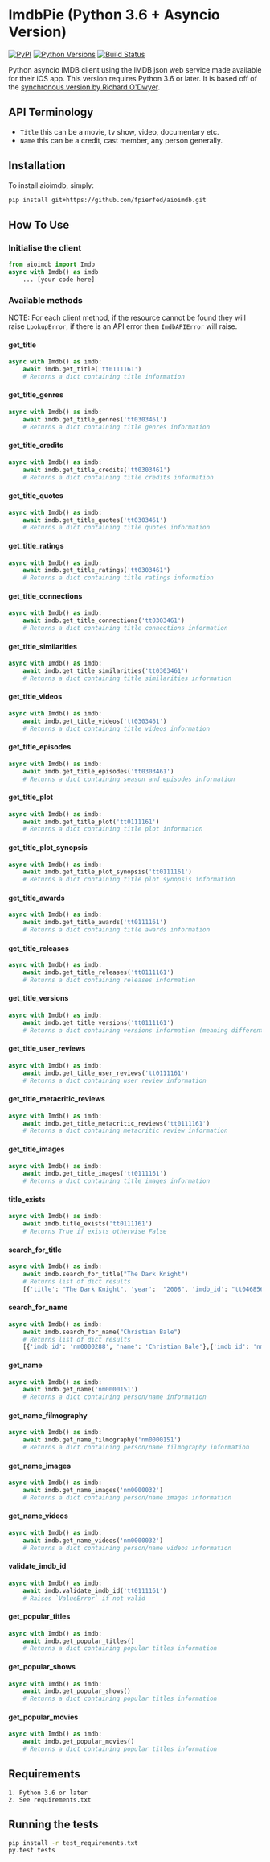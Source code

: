# ImdbPie (Python 3.6 + Asyncio Version)

[![PyPI](https://img.shields.io/pypi/v/aioimdb.svg)](https://pypi.python.org/pypi/aioimdb)
[![Python Versions](https://img.shields.io/pypi/pyversions/aioimdb.svg)](https://pypi.python.org/pypi/aioimdb)
[![Build Status](https://travis-ci.org/fpierfed/aioimdb.png?branch=master)](https://travis-ci.org/fpierfed/aioimdb)

Python asyncio IMDB client using the IMDB json web service made available for their iOS app. This version requires Python 3.6 or later. It is based off of the [synchronous version by Richard O'Dwyer](https://github.com/richardARPANET/imdb-pie).

## API Terminology

- `Title` this can be a movie, tv show, video, documentary etc.
- `Name` this can be a credit, cast member, any person generally.

## Installation

To install aioimdb, simply:
```bash
pip install git+https://github.com/fpierfed/aioimdb.git
```

## How To Use

### Initialise the client
```python
from aioimdb import Imdb
async with Imdb() as imdb
    ... [your code here]
```

### Available methods

NOTE: For each client method, if the resource cannot be found they will raise `LookupError`, if there is an API error then `ImdbAPIError` will raise.

#### get_title

```python
async with Imdb() as imdb:
    await imdb.get_title('tt0111161')
    # Returns a dict containing title information
```

#### get_title_genres

```python
async with Imdb() as imdb:
    await imdb.get_title_genres('tt0303461')
    # Returns a dict containing title genres information
```

#### get_title_credits

```python
async with Imdb() as imdb:
    await imdb.get_title_credits('tt0303461')
    # Returns a dict containing title credits information
```

#### get_title_quotes

```python
async with Imdb() as imdb:
    await imdb.get_title_quotes('tt0303461')
    # Returns a dict containing title quotes information
```

#### get_title_ratings

```python
async with Imdb() as imdb:
    await imdb.get_title_ratings('tt0303461')
    # Returns a dict containing title ratings information
```

#### get_title_connections

```python
async with Imdb() as imdb:
    await imdb.get_title_connections('tt0303461')
    # Returns a dict containing title connections information
```

#### get_title_similarities

```python
async with Imdb() as imdb:
    await imdb.get_title_similarities('tt0303461')
    # Returns a dict containing title similarities information
```

#### get_title_videos

```python
async with Imdb() as imdb:
    await imdb.get_title_videos('tt0303461')
    # Returns a dict containing title videos information
```

#### get_title_episodes

```python
async with Imdb() as imdb:
    await imdb.get_title_episodes('tt0303461')
    # Returns a dict containing season and episodes information
```

#### get_title_plot

```python
async with Imdb() as imdb:
    await imdb.get_title_plot('tt0111161')
    # Returns a dict containing title plot information
```

#### get_title_plot_synopsis

```python
async with Imdb() as imdb:
    await imdb.get_title_plot_synopsis('tt0111161')
    # Returns a dict containing title plot synopsis information
```

#### get_title_awards

```python
async with Imdb() as imdb:
    await imdb.get_title_awards('tt0111161')
    # Returns a dict containing title awards information
```

#### get_title_releases

```python
async with Imdb() as imdb:
    await imdb.get_title_releases('tt0111161')
    # Returns a dict containing releases information
```

#### get_title_versions

```python
async with Imdb() as imdb:
    await imdb.get_title_versions('tt0111161')
    # Returns a dict containing versions information (meaning different versions of this title for different regions, or different versions for DVD vs Cinema)
```

#### get_title_user_reviews

```python
async with Imdb() as imdb:
    await imdb.get_title_user_reviews('tt0111161')
    # Returns a dict containing user review information
```

#### get_title_metacritic_reviews

```python
async with Imdb() as imdb:
    await imdb.get_title_metacritic_reviews('tt0111161')
    # Returns a dict containing metacritic review information
```

#### get_title_images

```python
async with Imdb() as imdb:
    await imdb.get_title_images('tt0111161')
    # Returns a dict containing title images information
```

#### title_exists

```python
async with Imdb() as imdb:
    await imdb.title_exists('tt0111161')
    # Returns True if exists otherwise False
```

#### search_for_title
```python
async with Imdb() as imdb:
    await imdb.search_for_title("The Dark Knight")
    # Returns list of dict results
    [{'title': "The Dark Knight", 'year':  "2008", 'imdb_id': "tt0468569"},{'title' : "Batman Unmasked", ...}]
```

#### search_for_name
```python
async with Imdb() as imdb:
    await imdb.search_for_name("Christian Bale")
    # Returns list of dict results
    [{'imdb_id': 'nm0000288', 'name': 'Christian Bale'},{'imdb_id': 'nm7635250', ...}]
```

#### get_name

```python
async with Imdb() as imdb:
    await imdb.get_name('nm0000151')
    # Returns a dict containing person/name information
```

#### get_name_filmography

```python
async with Imdb() as imdb:
    await imdb.get_name_filmography('nm0000151')
    # Returns a dict containing person/name filmography information
```

#### get_name_images

```python
async with Imdb() as imdb:
    await imdb.get_name_images('nm0000032')
    # Returns a dict containing person/name images information
```

#### get_name_videos

```python
async with Imdb() as imdb:
    await imdb.get_name_videos('nm0000032')
    # Returns a dict containing person/name videos information
```

#### validate_imdb_id

```python
async with Imdb() as imdb:
    await imdb.validate_imdb_id('tt0111161')
    # Raises `ValueError` if not valid
```

#### get_popular_titles

```python
async with Imdb() as imdb:
    await imdb.get_popular_titles()
    # Returns a dict containing popular titles information
```

#### get_popular_shows

```python
async with Imdb() as imdb:
    await imdb.get_popular_shows()
    # Returns a dict containing popular titles information
```

#### get_popular_movies

```python
async with Imdb() as imdb:
    await imdb.get_popular_movies()
    # Returns a dict containing popular titles information
```

## Requirements

    1. Python 3.6 or later
    2. See requirements.txt

## Running the tests

```bash
pip install -r test_requirements.txt
py.test tests
```


